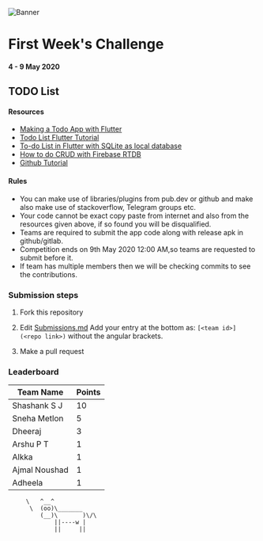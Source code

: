 ![Banner](https://github.com/FlutterKerala/WeeklyChallenges/blob/master/weeklybanner.png?raw=true)
# First Week's Challenge 
#### 4 - 9 May 2020

## TODO List
#### Resources
 * [Making a Todo App with Flutter](https://medium.com/the-web-tub/making-a-todo-app-with-flutter-5c63dab88190)
 * [Todo List Flutter Tutorial](https://github.com/dwyl/flutter-todo-list-tutorial)
 * [To-do List in Flutter with SQLite as local database](https://medium.com/@abeythilakeudara3/to-do-list-in-flutter-with-sqlite-as-local-database-8b26ba2b060e)
 * [How to do CRUD with Firebase RTDB](https://medium.com/@tattwei46/flutter-how-to-do-crud-with-firebase-rtdb-ce61e3ce53a) 
 * [Github Tutorial](https://www.google.com/amp/s/www.freecodecamp.org/news/learn-the-basics-of-git-in-under-10-minutes-da548267cc91/amp/)

#### Rules
  * You can make use of libraries/plugins from pub.dev or github and make also make use of stackoverflow, Telegram groups etc.
  * Your code cannot be exact copy paste from internet and also from the resources given above, if so found you will be disqualified.
  * Teams are required to submit the app code along with release apk in github/gitlab.
  * Competition ends on 9th May 2020 12:00 AM,so teams are requested to submit before it.
  * If team has multiple members then we will be checking commits to see the contributions.

### Submission steps
  1. Fork this repository
  2. Edit [Submissions.md](https://github.com/FlutterKerala/WeeklyChallenges/edit/master/Submissions.md)
  Add your entry at the bottom as: `[<team id>](<repo link>)` without the angular brackets.
  
  3. Make a pull request

### Leaderboard

| Team Name | Points |
|------------|---------|
| Shashank S J | 10 |
| Sneha Metlon | 5 |
| Dheeraj | 3 |
| Arshu P T | 1 |
| Alkka | 1 |
| Ajmal Noushad | 1 |
| Adheela | 1 |
         \   ^__^ 
          \  (oo)\_______
             (__)\       )\/\
                 ||----w |
                 ||     ||
   
